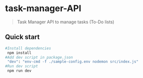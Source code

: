 # task-manager-API
> Task Manager API to manage tasks (To-Do lists)
## Quick start
```sh
#Install dependencies
 npm install
#Add dev script in package.json
 "dev": "env-cmd -f ./sample-config.env nodemon src/index.js"
#Run dev script
 npm run dev
```
